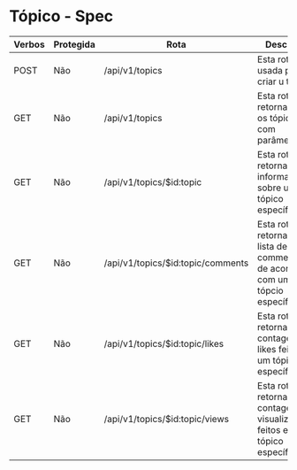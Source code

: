 # Tópico - Spec

| Verbos | Protegida | Rota                              | Descrição                                                                        |
| ------ | --------- | --------------------------------- | -------------------------------------------------------------------------------- |
| POST   | Não       | /api/v1/topics                    | Esta rota é usada para criar u tópico.                                           |
| GET    | Não       | /api/v1/topics                    | Esta rota retorna todos os tópicos com parâmetros.                               |
| GET    | Não       | /api/v1/topics/$id:topic          | Esta rota retorna informações sobre um tópico específico.                        |
| GET    | Não       | /api/v1/topics/$id:topic/comments | Esta rota retorna uma lista de commentários de acordo com um tópcio específico.  |
| GET    | Não       | /api/v1/topics/$id:topic/likes    | Esta rota retornar uma contagem dos likes feitos em um tópico específico.        |
| GET    | Não       | /api/v1/topics/$id:topic/views    | Esta rota retornar uma contagem de visualizações feitos em um tópico específico. |
